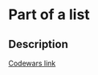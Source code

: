 # Part of a list
## Description
[Codewars link](https://www.codewars.com/kata/56f3a1e899b386da78000732)
